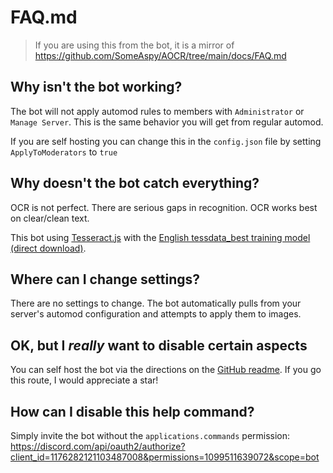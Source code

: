 # FAQ.md

> If you are using this from the bot, it is a mirror of <https://github.com/SomeAspy/AOCR/tree/main/docs/FAQ.md>

## Why isn't the bot working?

The bot will not apply automod rules to members with `Administrator` or `Manage Server`. This is the same behavior you will get from regular automod.

If you are self hosting you can change this in the `config.json` file by setting `ApplyToModerators` to `true`

## Why doesn't the bot catch everything?

OCR is not perfect. There are serious gaps in recognition. OCR works best on clear/clean text.

This bot using [Tesseract.js](<https://github.com/naptha/tesseract.js>) with the [English tessdata_best training model (direct download)](https://github.com/tesseract-ocr/tessdata_best/raw/main/eng.traineddata).

## Where can I change settings?

There are no settings to change. The bot automatically pulls from your server's automod configuration and attempts to apply them to images.

## OK, but I *really* want to disable certain aspects

You can self host the bot via the directions on the [GitHub readme](https://github.com/SomeAspy/AOCR). If you go this route, I would appreciate a star!

## How can I disable this help command?

Simply invite the bot without the `applications.commands` permission: <https://discord.com/api/oauth2/authorize?client_id=1176282121103487008&permissions=1099511639072&scope=bot>
